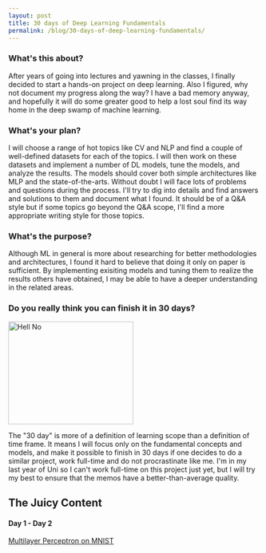 ```yaml
---
layout: post
title: 30 days of Deep Learning Fundamentals
permalink: /blog/30-days-of-deep-learning-fundamentals/
---
```

### What's this about?
After years of going into lectures and yawning in the classes, I finally decided to start a hands-on project on deep learning. Also I figured, why not document my progress along the way? I have a bad memory anyway, and hopefully it will do some greater good to help a lost soul find its way home in the deep swamp of machine learning.

### What's your plan?
I will choose a range of hot topics like CV and NLP and find a couple of well-defined datasets for each of the topics. I will then work on these datasets and implement a number of DL models, tune the models, and analyze the results. The models should cover both simple architectures like MLP and the state-of-the-arts. Without doubt I will face lots of problems and questions during the process. I'll try to dig into details and find answers and solutions to them and document what I found. It should be of a Q&A style but if some topics go beyond the Q&A scope, I'll find a more appropriate writing style for those topics.

### What's the purpose?
Although ML in general is more about researching for better methodologies and architectures, I found it hard to believe that doing it only on paper is sufficient. By implementing exisiting models and tuning them to realize the results others have obtained, I may be able to have a deeper understanding in the related areas.
 
### Do you really think you can finish it in 30 days?

<img src="https://memegenerator.net/img/instances/500x/74069464/oh-hell-no.jpg" alt="Hell No" width="250" height="206" />

The "30 day" is more of a definition of learning scope than a definition of time frame. It means I will focus only on the fundamental concepts and models, and make it possible to finish in 30 days if one decides to do a similar project, work full-time and do not procrastinate like me. I'm in my last year of Uni so I can't work full-time on this project just yet, but I will try my best to ensure that the memos have a better-than-average quality.

## The Juicy Content

#### Day 1 - Day 2   
[Multilayer Perceptron on MNIST](/30ddlf/mlp-on-mnist)

